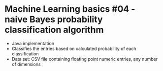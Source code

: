 # Machine Learning basics #04 - naive Bayes probability classification algorithm
- Java implementation
- Classifies the entries based on calculated probability of each classification
- Data set: CSV file containing floating point numeric entries, any number of dimensions
